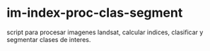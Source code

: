 im-index-proc-clas-segment
==========================

script para procesar imagenes landsat, calcular indices, clasificar y segmentar clases de interes.
